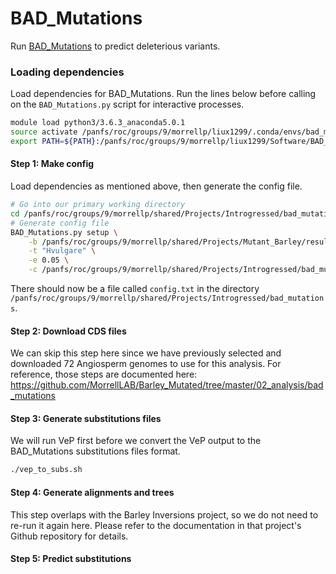 # BAD_Mutations

Run [BAD_Mutations](https://github.com/MorrellLAB/BAD_Mutations) to predict deleterious variants.

### Loading dependencies

Load dependencies for BAD_Mutations. Run the lines below before calling on the `BAD_Mutations.py` script for interactive processes.

```bash
module load python3/3.6.3_anaconda5.0.1
source activate /panfs/roc/groups/9/morrellp/liux1299/.conda/envs/bad_mutations
export PATH=${PATH}:/panfs/roc/groups/9/morrellp/liux1299/Software/BAD_Mutations
```

#### Step 1: Make config

Load dependencies as mentioned above, then generate the config file.

```bash
# Go into our primary working directory
cd /panfs/roc/groups/9/morrellp/shared/Projects/Introgressed/bad_mutations
# Generate config file
BAD_Mutations.py setup \
    -b /panfs/roc/groups/9/morrellp/shared/Projects/Mutant_Barley/results/bad_mutations/Genomes \
    -t "Hvulgare" \
    -e 0.05 \
    -c /panfs/roc/groups/9/morrellp/shared/Projects/Introgressed/bad_mutations/config.txt
```

There should now be a file called `config.txt` in the directory `/panfs/roc/groups/9/morrellp/shared/Projects/Introgressed/bad_mutations`.

#### Step 2: Download CDS files

We can skip this step here since we have previously selected and downloaded 72 Angiosperm genomes to use for this analysis. For reference, those steps are documented here: https://github.com/MorrellLAB/Barley_Mutated/tree/master/02_analysis/bad_mutations

#### Step 3: Generate substitutions files

We will run VeP first before we convert the VeP output to the BAD_Mutations substitutions files format.

```bash
./vep_to_subs.sh
```

#### Step 4: Generate alignments and trees

This step overlaps with the Barley Inversions project, so we do not need to re-run it again here. Please refer to the documentation in that project's Github repository for details.

#### Step 5: Predict substitutions

